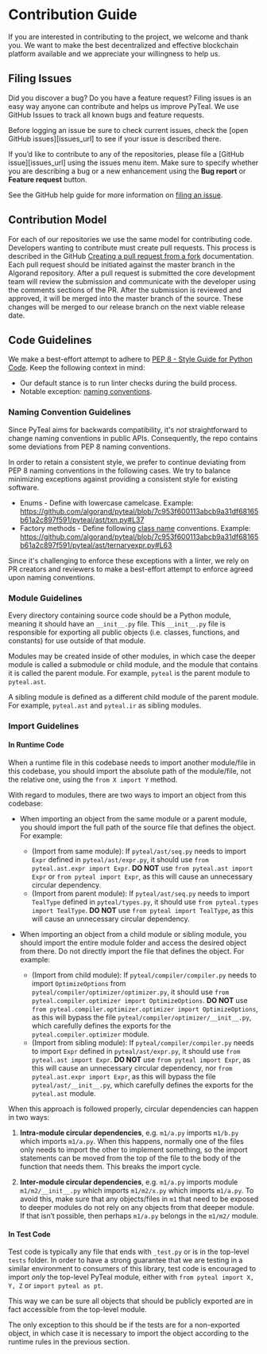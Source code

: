 # Contribution Guide

If you are interested in contributing to the project, we welcome and thank you. We want to make the best decentralized and effective blockchain platform available and we appreciate your willingness to help us.

## Filing Issues

Did you discover a bug? Do you have a feature request? Filing issues is an easy way anyone can contribute and helps us improve PyTeal. We use GitHub Issues to track all known bugs and feature requests.

Before logging an issue be sure to check current issues, check the [open GitHub issues][issues_url] to see if your issue is described there.

If you’d like to contribute to any of the repositories, please file a [GitHub issue][issues_url] using the issues menu item. Make sure to specify whether you are describing a bug or a new enhancement using the **Bug report** or **Feature request** button.

See the GitHub help guide for more information on [filing an issue](https://help.github.com/en/articles/creating-an-issue).

## Contribution Model

For each of our repositories we use the same model for contributing code. Developers wanting to  contribute must create pull requests. This process is described in the GitHub [Creating a pull request from a fork](https://help.github.com/en/articles/creating-a-pull-request-from-a-fork) documentation. Each pull request should be initiated against the master branch in the Algorand repository.  After a pull request is submitted the core development team will review the submission and communicate with the developer using the comments sections of the PR. After the submission is reviewed and approved, it will be merged into the master branch of the source. These changes will be merged to our release branch on the next viable release date.

## Code Guidelines

We make a best-effort attempt to adhere to [PEP 8 - Style Guide for Python Code](https://www.python.org/dev/peps/pep-0008/).  Keep the following context in mind:
* Our default stance is to run linter checks during the build process.
* Notable exception:  [naming conventions](https://peps.python.org/pep-0008/#naming-conventions).

### Naming Convention Guidelines
Since PyTeal aims for backwards compatibility, it's _not_ straightforward to change naming conventions in public APIs.  Consequently, the repo contains some deviations from PEP 8 naming conventions.

In order to retain a consistent style, we prefer to continue deviating from PEP 8 naming conventions in the following cases.  We try to balance minimizing exceptions against providing a consistent style for existing software.
* Enums - Define with lowercase camelcase.  Example:  https://github.com/algorand/pyteal/blob/7c953f600113abcb9a31df68165b61a2c897f591/pyteal/ast/txn.py#L37
* Factory methods - Define following [class name](https://peps.python.org/pep-0008/#class-names) conventions.  Example:  https://github.com/algorand/pyteal/blob/7c953f600113abcb9a31df68165b61a2c897f591/pyteal/ast/ternaryexpr.py#L63

Since it's challenging to enforce these exceptions with a linter, we rely on PR creators and reviewers to make a best-effort attempt to enforce agreed upon naming conventions.

### Module Guidelines

Every directory containing source code should be a Python module, meaning it should have an `__init__.py` file. This `__init__.py` file is responsible for exporting all public objects (i.e.  classes, functions, and constants) for use outside of that module.

Modules may be created inside of other modules, in which case the deeper module is called a submodule or child module, and the module that contains it is called the parent module. For example, `pyteal` is the parent module to `pyteal.ast`.

A sibling module is defined as a different child module of the parent module. For example, `pyteal.ast` and `pyteal.ir` as sibling modules.

### Import Guidelines

#### In Runtime Code

When a runtime file in this codebase needs to import another module/file in this codebase, you should import the absolute path of the module/file, not the relative one, using the `from X import Y` method.

With regard to modules, there are two ways to import an object from this codebase:

* When importing an object from the same module or a parent module, you should import the full path of the source file that defines the object. For example:
    * (Import from same module): If `pyteal/ast/seq.py` needs to import `Expr` defined in `pyteal/ast/expr.py`, it should use `from pyteal.ast.expr import Expr`. **DO NOT** use `from pyteal.ast import Expr` or `from pyteal import Expr`, as this will cause an unnecessary circular dependency.
    * (Import from parent module): If `pyteal/ast/seq.py` needs to import `TealType` defined in `pyteal/types.py`, it should use `from pyteal.types import TealType`. **DO NOT** use `from pyteal import TealType`, as this will cause an unnecessary circular dependency.

* When importing an object from a child module or sibling module, you should import the entire module folder and access the desired object from there. Do not directly import the file that defines the object. For example:
    * (Import from child module): If `pyteal/compiler/compiler.py` needs to import `OptimizeOptions` from `pyteal/compiler/optimizer/optimizer.py`, it should use `from pyteal.compiler.optimizer import OptimizeOptions`. **DO NOT** use `from pyteal.compiler.optimizer.optimizer import OptimizeOptions`, as this will bypass the file `pyteal/compiler/optimizer/__init__.py`, which carefully defines the exports for the `pyteal.compiler.optimizer` module.
    * (Import from sibling module): If `pyteal/compiler/compiler.py` needs to import `Expr` defined in `pyteal/ast/expr.py`, it should use `from pyteal.ast import Expr`. **DO NOT** use `from pyteal import Expr`, as this will cause an unnecessary circular dependency, nor `from pyteal.ast.expr import Expr`, as this will bypass the file `pyteal/ast/__init__.py`, which carefully defines the
    exports for the `pyteal.ast` module.

When this approach is followed properly, circular dependencies can happen in two ways:
1. **Intra-module circular dependencies**, e.g. `m1/a.py` imports `m1/b.py` which imports `m1/a.py`. 
   When this happens, normally one of the files only needs to import the other to implement something,
   so the import statements can be moved from the top of the file to the body of the function that
   needs them. This breaks the import cycle.

2. **Inter-module circular dependencies**, e.g. `m1/a.py` imports module `m1/m2/__init__.py` which 
   imports `m1/m2/x.py` which imports `m1/a.py`. To avoid this, make sure that any objects/files in
   `m1` that need to be exposed to deeper modules do not rely on any objects from that deeper module.
   If that isn’t possible, then perhaps `m1/a.py` belongs in the `m1/m2/` module.

#### In Test Code

Test code is typically any file that ends with `_test.py` or is in the top-level `tests` folder. In
order to have a strong guarantee that we are testing in a similar environment to consumers of this
library, test code is encouraged to import _only_ the top-level PyTeal module, either with
`from pyteal import X, Y, Z` or `import pyteal as pt`.

This way we can be sure all objects that should be publicly exported are in fact accessible from the top-level module.

The only exception to this should be if the tests are for a non-exported object, in which case it is
necessary to import the object according to the runtime rules in the previous section.
